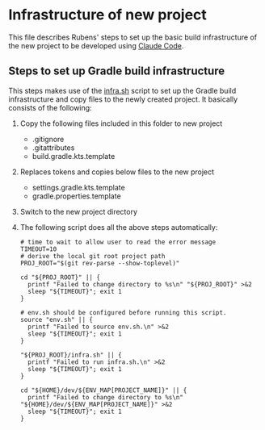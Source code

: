 # Infrastructure of new project

This file describes Rubens' steps to set up the basic build infrastructure of
the new project to be developed
using [Claude Code](https://www.anthropic.com/claude-code).

## Steps to set up Gradle build infrastructure

This steps makes use of the [infra.sh](infra.sh) script to set up the Gradle
build
infrastructure and copy files to the newly created project. It basically
consists of the following:

1. Copy the following files included in this folder to new project

    - .gitignore
    - .gitattributes
    - build.gradle.kts.template

2. Replaces tokens and copies below files to the new project

    - settings.gradle.kts.template
    - gradle.properties.template

3. Switch to the new project directory

4. The following script does all the above steps automatically:

    ```shell
    # time to wait to allow user to read the error message
    TIMEOUT=10
    # derive the local git root project path
    PROJ_ROOT="$(git rev-parse --show-toplevel)"
   
    cd "${PROJ_ROOT}" || {
      printf "Failed to change directory to %s\n" "${PROJ_ROOT}" >&2
      sleep "${TIMEOUT}"; exit 1
    }

    # env.sh should be configured before running this script.
    source "env.sh" || {
      printf "Failed to source env.sh.\n" >&2
      sleep "${TIMEOUT}"; exit 1
    }

    "${PROJ_ROOT}/infra.sh" || {   
      printf "Failed to run infra.sh.\n" >&2
      sleep "${TIMEOUT}"; exit 1
    }

    cd "${HOME}/dev/${ENV_MAP[PROJECT_NAME]}" || {
      printf "Failed to change directory to %s\n" "${HOME}/dev/${ENV_MAP[PROJECT_NAME]}" >&2
      sleep "${TIMEOUT}"; exit 1
   }
   ```
